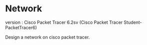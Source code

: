 # Network
version : Cisco Packet Tracer 6.2sv (Cisco Packet Tracer Student- PacketTracer6)

Design a network on cisco packet tracer.
